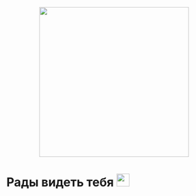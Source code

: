 <div id="header" align="center">
  <img src="https://github.com/TeachKait20/Private/blob/main/logo%20git%20kait20%20PNG.png?raw=true" width="350"/>
</div>


<h1>
  Рады видеть тебя
  <img src="https://media.giphy.com/media/hvRJCLFzcasrR4ia7z/giphy.gif" width="30px"/>
</h1>
